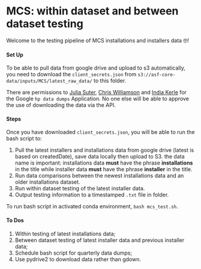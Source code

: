 # MCS: within dataset and between dataset testing

Welcome to the testing pipeline of MCS installations and installers data :nerd_face:!

#### Set Up

To be able to pull data from google drive and upload to s3 automatically, you need to download the `client_secrets.json` from `s3://asf-core-data/inputs/MCS/latest_raw_data/` to this folder.

There are permissions to [Julia Suter](mailto:julia.suter@nesta.org.uk), [Chris Williamson](mailto:chris.williamson@nesta.org.uk) and [India Kerle](india.kerle@nesta.org.uk) for the Google `hp data dumps` Application. No one else will be able to approve the use of downloading the data via the API.

#### Steps

Once you have downloaded `client_secrets.json`, you will be able to run the bash script to:

1. Pull the latest installers and installations data from google drive (latest is based on createdDate), save data locally then upload to S3. the data name is important: installations data **must** have the phrase **installations** in the title while installer data **must** have the phrase **installer** in the title.
2. Run data comparisons between the newest installations data and an older installations dataset.
3. Run within dataset testing of the latest installer data.
4. Output testing information to a timestamped `.txt` file in folder.

To run bash script in activated conda environment, `bash mcs_test.sh`.

#### To Dos

1. Within testing of latest installations data;
2. Between dataset testing of latest installer data and previous installer data;
3. Schedule bash script for quarterly data dumps;
4. Use pydrive2 to download data rather than gdown.
